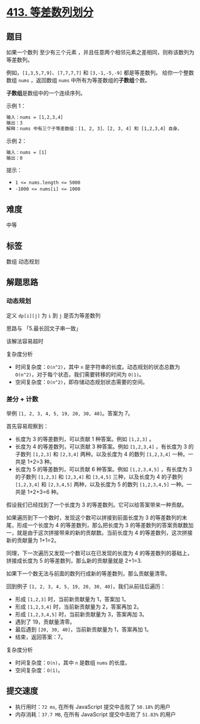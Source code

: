 # [413. 等差数列划分](https://leetcode-cn.com/problems/arithmetic-slices/)

## 题目

如果一个数列 至少有三个元素 ，并且任意两个相邻元素之差相同，则称该数列为等差数列。

例如，`[1,3,5,7,9]`、`[7,7,7,7]` 和 `[3,-1,-5,-9]` 都是等差数列。
给你一个整数数组 `nums` ，返回数组 `nums` 中所有为等差数组的**子数组**个数。

**子数组**是数组中的一个连续序列。

示例 1：

```txt
输入：nums = [1,2,3,4]
输出：3
解释：nums 中有三个子等差数组：[1, 2, 3]、[2, 3, 4] 和 [1,2,3,4] 自身。
```

示例 2：

```txt
输入：nums = [1]
输出：0
```

提示：

- `1 <= nums.length <= 5000`
- `-1000 <= nums[i] <= 1000`

## 难度

中等

## 标签

数组 动态规划

## 解题思路

### 动态规划

定义 `dp[i][j]` 为 `i` 到 `j` 是否为等差数列

思路与 「5.最长回文子串一致」

该解法容易超时

复杂度分析

- 时间复杂度：`O(n^2)`，其中 `n` 是字符串的长度。动态规划的状态总数为 `O(n^2)`，对于每个状态，我们需要转移的时间为 `O(1)`。
- 空间复杂度：`O(n^2)`，即存储动态规划状态需要的空间。

### 差分 + 计数

举例 `[1, 2, 3, 4, 5, 19, 20, 30, 40]`。答案为 7。

首先容易观察到：

- 长度为 3 的等差数列，可以贡献 1 种答案。例如 `[1,2,3]` 。
- 长度为 4 的等差数列，可以贡献 3 种答案。例如 `[1,2,3,4]` ，有长度为 3 的子数列 `[1,2,3]` 和 `[2,3,4]` 两种。以及长度为 4 的数列 `[1,2,3,4]` 一种。一共是 1+2=3 种。
- 长度为 5 的等差数列，可以贡献 6 种答案。例如 `[1,2,3,4,5]` ，有长度为 3 的子数列 `[1,2,3]` 和 `[2,3,4]` 和 `[3,4,5]` 三种，以及长度为 4 的子数列 `[1,2,3,4]` 和 `[2,3,4,5]` 两种，以及长度为 5 的数列 `[1,2,3,4,5]` 一种。一共是 1+2+3=6 种。

假设我们已经找到了一个长度为 3 的等差数列。它可以给答案带来一种贡献。

如果遍历到下一个数时，发现这个数可以拼接到前面长度为 3 的等差数列的末尾，形成一个长度为 4 的等差数列，那么把长度为 3 的等差数列的答案贡献数加一，就是由于这次拼接带来的新的贡献数。当前长度为 4 的等差数列，这次拼接新的贡献量为 1+1=2。

同理，下一次遍历又发现一个数可以在已发现的长度为 4 的等差数列的基础上，拼接成长度为 5 的等差数列，那么新的贡献量就是 2+1=3.

如果下一个数无法与前面的数列行成新的等差数列，那么贡献量清零。

回到例子 `[1, 2, 3, 4, 5, 19, 20, 30, 40]`，我们从前往后遍历：

- 形成 `[1,2,3]` 时，当前新贡献量为 1，答案加 1。
- 形成 `[1,2,3,4]` 时，当前新贡献量为 2，答案再加 2。
- 形成 `[1,2,3,4,5]` 时，当前新贡献量为 3，答案再加 3。
- 遇到了 19，贡献量清零。
- 最后遇到 `[20, 30, 40]`，当前新贡献量为 1，答案再加 1。
- 结束，返回答案：7。

复杂度分析

- 时间复杂度：`O(n)`，其中 `n` 是数组 `nums` 的长度。
- 空间复杂度：`O(1)`。

## 提交速度

- 执行用时：`72 ms`, 在所有 JavaScript 提交中击败了 `50.18%` 的用户
- 内存消耗：`37.7 MB`, 在所有 JavaScript 提交中击败了 `51.83%` 的用户
